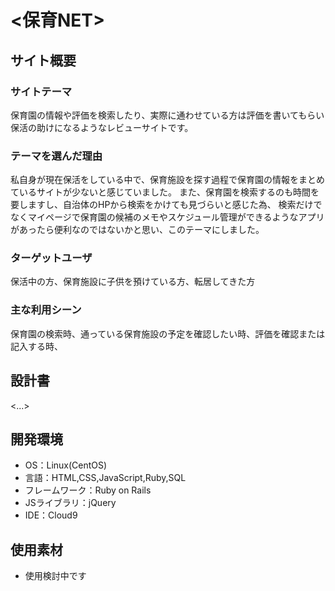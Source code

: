 # <保育NET>

## サイト概要
### サイトテーマ
保育園の情報や評価を検索したり、実際に通わせている方は評価を書いてもらい保活の助けになるようなレビューサイトです。

### テーマを選んだ理由
私自身が現在保活をしている中で、保育施設を探す過程で保育園の情報をまとめているサイトが少ないと感じていました。
また、保育園を検索するのも時間を要しますし、自治体のHPから検索をかけても見づらいと感じた為、
検索だけでなくマイページで保育園の候補のメモやスケジュール管理ができるようなアプリがあったら便利なのではないかと思い、このテーマにしました。

### ターゲットユーザ
保活中の方、保育施設に子供を預けている方、転居してきた方

### 主な利用シーン
保育園の検索時、通っている保育施設の予定を確認したい時、評価を確認または記入する時、

## 設計書
<...>

## 開発環境
- OS：Linux(CentOS)
- 言語：HTML,CSS,JavaScript,Ruby,SQL
- フレームワーク：Ruby on Rails
- JSライブラリ：jQuery
- IDE：Cloud9

## 使用素材
- 使用検討中です